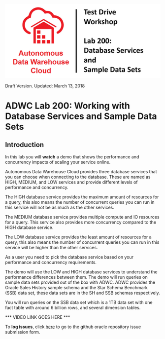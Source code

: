 ![](images/200/TITLE200.JPG)

Draft Version. Updated: March 13, 2018

# ADWC Lab 200: Working with Database Services and Sample Data Sets

## Introduction

In this lab you will **watch** a demo that shows the performance and concurrency impacts of scaling your service online.

Autonomous Data Warehouse Cloud provides three database services that you can choose when connecting to the database. These are named as HIGH, MEDIUM, and LOW services and provide different levels of performance and concurrency. 

The HIGH database service provides the maximum amount of resources for a query, this also means the number of concurrent queries you can run in this service will not be as much as the other services. 

The MEDIUM database service provides multiple compute and IO resources for a query. This service also provides more concurrency compared to the HIGH database service. 

The LOW database service provides the least amount of resources for a query, this also means the number of concurrent queries you can run in this service will  be higher than the other services. 

As a user you need to pick the database service based on your performance and concurrency requirements.

The demo will use the LOW and HIGH database services to understand the performance differences between them. The demo will run queries on sample data sets provided out of the box with ADWC. ADWC provides the Oracle Sales History sample schema and the Star Schema Benchmark (SSB) data set, these data sets are in the SH and SSB schemas respectively. 

You will run queries on the SSB data set which is a 1TB data set with one fact table with around 6 billion rows, and several dimension tables.


*** VIDEO LINK GOES HERE ***

To **log issues**, click [here](https://github.com/millerhoo/journey4-adwc/issues/new) to go to the github oracle repository issue submission form.

